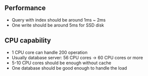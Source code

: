 ## Performance
* Query with index should be around 1ms ~ 2ms
* One write should be around 5ms for SSD disk

## CPU capability
* 1 CPU core can handle 200 operation
* Usually database server: 56 CPU cores -&gt; 60 CPU cores or more
* 5-10 CPU cores should be enough without cache
* One database should be good enough to handle the load
